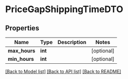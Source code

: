 # PriceGapShippingTimeDTO

## Properties
Name | Type | Description | Notes
------------ | ------------- | ------------- | -------------
**max_hours** | **int** |  | [optional] 
**min_hours** | **int** |  | [optional] 

[[Back to Model list]](../README.md#documentation-for-models) [[Back to API list]](../README.md#documentation-for-api-endpoints) [[Back to README]](../README.md)


